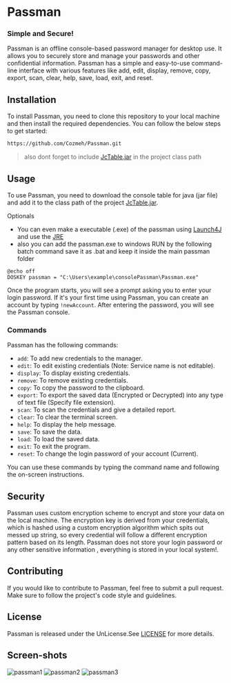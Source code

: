 # Passman
### Simple and Secure!
Passman is an offline console-based password manager for desktop use. It allows you to securely store and manage your passwords and other confidential information. Passman has a simple and easy-to-use command-line interface with various features like add, edit, display, remove, copy, export, scan, clear, help, save, load, exit, and reset.
## Installation

To install Passman, you need to clone this repository to your local machine and then install the required dependencies. You can follow the below steps to get started:

```bash
https://github.com/Cozmeh/Passman.git
```
> also dont forget to include [JcTable.jar](https://github.com/Cozmeh/ConsoleTable4java/releases/download/v1.0.0/jcTable.jar) in the project class path 
## Usage

To use Passman, you need to download the console table for java (jar file) and add it to the class path of the project [JcTable.jar](https://github.com/Cozmeh/Passman/releases/download/v1.0/jcTable.jar).

Optionals
 * You can even make a executable (.exe) of the passman using [Launch4J](https://launch4j.sourceforge.net/) and use the [JRE](https://github.com/Cozmeh/Passman/releases/download/v1.0/Terminal.Passman.jre.zip) 
 * also you can add the passman.exe to windows RUN by the following batch command save it as .bat and keep it inside the main passman folder
```
@echo off
DOSKEY passman = "C:\Users\example\consolePassman\Passman.exe"
```

Once the program starts, you will see a prompt asking you to enter your login password. If it's your first time using Passman, you can create an account by typing `!newAccount`. After entering the password, you will see the Passman console.

### Commands

Passman has the following commands:

- `add`: To add new credentials to the manager.
- `edit`: To edit existing credentials (Note: Service name is not editable).
- `display`: To display existing credentials.
- `remove`: To remove existing credentials.
- `copy`: To copy the password to the clipboard.
- `export`: To export the saved data (Encrypted or Decrypted) into any type of text file (Specify file extension).
- `scan`: To scan the credentials and give a detailed report.
- `clear`: To clear the terminal screen.
- `help`: To display the help message.
- `save`: To save the data.
- `load`: To load the saved data.
- `exit`: To exit the program.
- `reset`: To change the login password of your account (Current).

You can use these commands by typing the command name and following the on-screen instructions.

## Security

Passman uses custom encryption scheme to encrypt and store your data on the local machine. The encryption key is derived from your credentials, which is hashed using a custom encryption algorithm which spits out messed up string, so every credential will follow a different encryption pattern based on its length. Passman does not store your login password or any other sensitive information , everything is stored in your local system!.

## Contributing

If you would like to contribute to Passman, feel free to submit a pull request. Make sure to follow the project's code style and guidelines.

## License

Passman is released under the UnLicense.See [LICENSE](https://unlicense.org/) for more details.

## Screen-shots
![passman1](https://github.com/Cozmeh/Passman/assets/117145297/93f0dcd2-7c7c-4e85-a359-ae2abc93dac7)
![passman2](https://github.com/Cozmeh/Passman/assets/117145297/0e5029b2-6f55-459d-88a4-16c7b7b15df9)
![passman3](https://github.com/Cozmeh/Passman/assets/117145297/ed183b0f-a265-4a9f-9d74-8c7afe4a0887)


